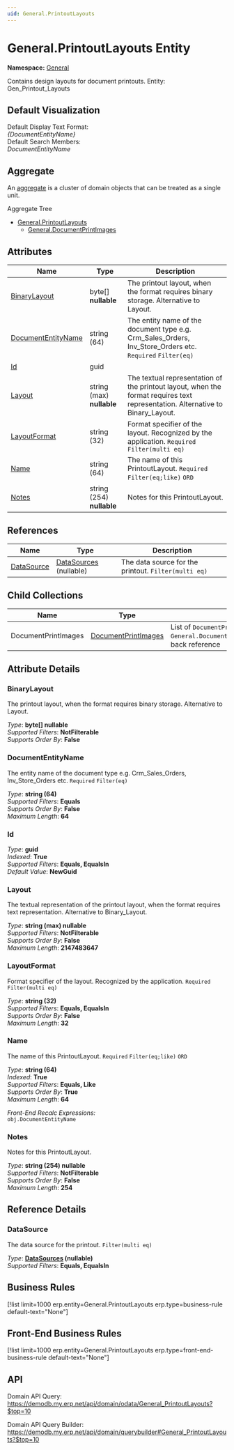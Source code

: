 ```yaml
---
uid: General.PrintoutLayouts
---
```

# General.PrintoutLayouts Entity

**Namespace:** [General](General.md)  

Contains design layouts for document printouts. Entity: Gen_Printout_Layouts

## Default Visualization
Default Display Text Format:  
_{DocumentEntityName}_  
Default Search Members:  
_DocumentEntityName_  

## Aggregate
An [aggregate](https://docs.erp.net/tech/advanced/concepts/aggregates.html) is a cluster of domain objects that can be treated as a single unit.  

Aggregate Tree  
* [General.PrintoutLayouts](General.PrintoutLayouts.md)  
  * [General.DocumentPrintImages](General.DocumentPrintImages.md)  

## Attributes

| Name | Type | Description |
| ---- | ---- | --- |
| [BinaryLayout](General.PrintoutLayouts.md#binarylayout) | byte[] __nullable__ | The printout layout, when the format requires binary storage. Alternative to Layout. 
| [DocumentEntityName](General.PrintoutLayouts.md#documententityname) | string (64) | The entity name of the document type e.g. Crm_Sales_Orders, Inv_Store_Orders etc. `Required` `Filter(eq)` 
| [Id](General.PrintoutLayouts.md#id) | guid |  
| [Layout](General.PrintoutLayouts.md#layout) | string (max) __nullable__ | The textual representation of the printout layout, when the format requires text representation. Alternative to Binary_Layout. 
| [LayoutFormat](General.PrintoutLayouts.md#layoutformat) | string (32) | Format specifier of the layout. Recognized by the application. `Required` `Filter(multi eq)` 
| [Name](General.PrintoutLayouts.md#name) | string (64) | The name of this PrintoutLayout. `Required` `Filter(eq;like)` `ORD` 
| [Notes](General.PrintoutLayouts.md#notes) | string (254) __nullable__ | Notes for this PrintoutLayout. 

## References

| Name | Type | Description |
| ---- | ---- | --- |
| [DataSource](General.PrintoutLayouts.md#datasource) | [DataSources](Systems.Reporting.DataSources.md) (nullable) | The data source for the printout. `Filter(multi eq)` |

## Child Collections

| Name | Type | Description |
| ---- | ---- | --- |
| DocumentPrintImages | [DocumentPrintImages](General.DocumentPrintImages.md) | List of `DocumentPrintImage`(General.DocumentPrintImages.md) child objects, based on the `General.DocumentPrintImage.PrintoutLayout`(General.DocumentPrintImages.md#printoutlayout) back reference 


## Attribute Details

### BinaryLayout

The printout layout, when the format requires binary storage. Alternative to Layout.

_Type_: **byte[] __nullable__**  
_Supported Filters_: **NotFilterable**  
_Supports Order By_: **False**  

### DocumentEntityName

The entity name of the document type e.g. Crm_Sales_Orders, Inv_Store_Orders etc. `Required` `Filter(eq)`

_Type_: **string (64)**  
_Supported Filters_: **Equals**  
_Supports Order By_: **False**  
_Maximum Length_: **64**  

### Id

_Type_: **guid**  
_Indexed_: **True**  
_Supported Filters_: **Equals, EqualsIn**  
_Default Value_: **NewGuid**  

### Layout

The textual representation of the printout layout, when the format requires text representation. Alternative to Binary_Layout.

_Type_: **string (max) __nullable__**  
_Supported Filters_: **NotFilterable**  
_Supports Order By_: **False**  
_Maximum Length_: **2147483647**  

### LayoutFormat

Format specifier of the layout. Recognized by the application. `Required` `Filter(multi eq)`

_Type_: **string (32)**  
_Supported Filters_: **Equals, EqualsIn**  
_Supports Order By_: **False**  
_Maximum Length_: **32**  

### Name

The name of this PrintoutLayout. `Required` `Filter(eq;like)` `ORD`

_Type_: **string (64)**  
_Indexed_: **True**  
_Supported Filters_: **Equals, Like**  
_Supports Order By_: **True**  
_Maximum Length_: **64**  

_Front-End Recalc Expressions:_  
`obj.DocumentEntityName`
### Notes

Notes for this PrintoutLayout.

_Type_: **string (254) __nullable__**  
_Supported Filters_: **NotFilterable**  
_Supports Order By_: **False**  
_Maximum Length_: **254**  


## Reference Details

### DataSource

The data source for the printout. `Filter(multi eq)`

_Type_: **[DataSources](Systems.Reporting.DataSources.md) (nullable)**  
_Supported Filters_: **Equals, EqualsIn**  



## Business Rules

[!list limit=1000 erp.entity=General.PrintoutLayouts erp.type=business-rule default-text="None"]

## Front-End Business Rules

[!list limit=1000 erp.entity=General.PrintoutLayouts erp.type=front-end-business-rule default-text="None"]

## API

Domain API Query:
<https://demodb.my.erp.net/api/domain/odata/General_PrintoutLayouts?$top=10>

Domain API Query Builder:
<https://demodb.my.erp.net/api/domain/querybuilder#General_PrintoutLayouts?$top=10>

